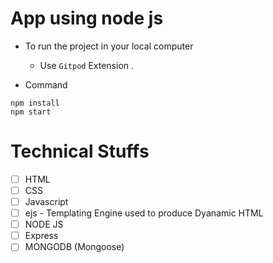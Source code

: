 # App using node js

- To run the project in your local computer
  - Use `Gitpod` Extension .
  
 - Command
 ```
 npm install
 npm start
 ```

# Technical Stuffs
  - [ ] HTML
  - [ ] CSS
  - [ ] Javascript
  - [ ] ejs - Templating Engine used to produce Dyanamic HTML
  - [ ] NODE JS 
  - [ ] Express
  - [ ] MONGODB (Mongoose)
